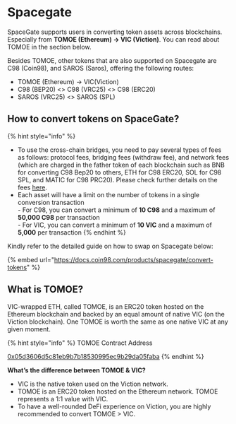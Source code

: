 # Spacegate

SpaceGate supports users in converting token assets across blockchains. Especially from **TOMOE (Ethereum) -> VIC (Viction)**. You can read about TOMOE in the section below.

Besides TOMOE, other tokens that are also supported on Spacegate are C98 (Coin98), and SAROS (Saros), offering the following routes:

* TOMOE (Ethereum) -> VIC(Viction)
* C98 (BEP20) <> C98 (VRC25) <> C98 (ERC20)
* SAROS (VRC25) <> SAROS (SPL)

## **How to convert tokens on SpaceGate?** <a href="#f27w4dkreqca" id="f27w4dkreqca"></a>

{% hint style="info" %}
* To use the cross-chain bridges, you need to pay several types of fees as follows: protocol fees, bridging fees (withdraw fee), and network fees (which are charged in the father token of each blockchain such as BNB for converting C98 Bep20 to others, ETH for C98 ERC20, SOL for C98 SPL, and MATIC for C98 PRC20). Please check further details on the fees [here](https://docs.coin98.com/products/spacegate/faqs).
* Each asset will have a limit on the number of tokens in a single conversion transaction\
  \- For C98, you can convert a minimum of **10 C98** and a maximum of **50,000 C98** per transaction\
  \- For VIC, you can convert a minimum of **10 VIC** and a maximum of **5,000** per transaction
{% endhint %}

Kindly refer to the detailed guide on how to swap on Spacegate below:

{% embed url="https://docs.coin98.com/products/spacegate/convert-tokens" %}

## What is TOMOE?

VIC-wrapped ETH, called TOMOE, is an ERC20 token hosted on the Ethereum blockchain and backed by an equal amount of native VIC (on the Viction blockchain). One TOMOE is worth the same as one native VIC at any given moment.

{% hint style="info" %}
TOMOE Contract Address

[0x05d3606d5c81eb9b7b18530995ec9b29da05faba](https://etherscan.io/address/0x05d3606d5c81eb9b7b18530995ec9b29da05faba)
{% endhint %}

**What’s the difference between TOMOE & VIC?**

* VIC is the native token used on the Viction network.
* TOMOE is an ERC20 token hosted on the Ethereum network. TOMOE represents a 1:1 value with VIC.
* To have a well-rounded DeFi experience on Viction, you are highly recommended to convert TOMOE > VIC.
